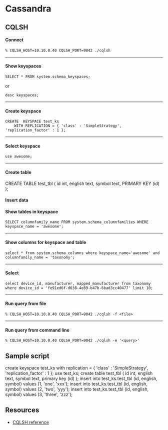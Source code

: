 # Cassandra

## CQLSH

#### Connect
    % CQLSH_HOST=10.10.0.40 CQLSH_PORT=9042 ./cqlsh
---
#### Show keyspaces

    SELECT * FROM system.schema_keyspaces;
or 

    desc keyspaces;
---

#### Create keyspace
    CREATE  KEYSPACE test_ks 
        WITH REPLICATION = { 'class' : 'SimpleStrategy', 'replication_factor' : 1 };
---

#### Select keyspace
    use awesome;
---

#### Create table

CREATE TABLE test_tbl (
    id int,
    english text,
    symbol text, 
    PRIMARY KEY (id)
);

#### Insert data



#### Show tables in keyspace
    SELECT columnfamily_name FROM system.schema_columnfamilies WHERE keyspace_name = 'awesome';
---
#### Show columns for keyspace and table
    select * from system.schema_columns where keyspace_name='awesome' and columnfamily_name = 'taxonomy';
---
#### Select
    select device_id, manufacturer, mapped_manufacturer from taxonomy where device_id = 'fe91ed6f-d038-4e89-b47b-6bad3cc40477' limit 10;
---
#### Run query from file
    % CQLSH_HOST=10.10.0.40 CQLSH_PORT=9042 ./cqlsh -f <file>
---
#### Run query from command line
    % CQLSH_HOST=10.10.0.40 CQLSH_PORT=9042 ./cqlsh -e '<query>'


## Sample script

create keyspace test_ks with replication = { 'class' : 'SimpleStrategy', 'replication_factor' : 1 };
use test_ks;
create table test_tbl (
    id int,
    english text,
    symbol text,
    primary key (id)
);
insert into test_ks.test_tbl (id, english, symbol) values (1, 'one', 'xxx');
insert into test_ks.test_tbl (id, english, symbol) values (2, 'two', 'yyy');
insert into test_ks.test_tbl (id, english, symbol) values (3, 'three', 'zzz');


## Resources

- [CQLSH reference](https://docs.datastax.com/en/cql-oss/3.3/cql/cql_reference/cqlReferenceTOC.html)
